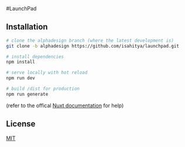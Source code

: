 #LaunchPad





## Installation 

``` bash
# clone the alphadesign branch (where the latest development is)
git clone -b alphadesign https://github.com/isahitya/launchpad.git

# install dependencies
npm install

# serve locally with hot reload 
npm run dev

# build /dist for production 
npm run generate 

```
(refer to the offical [Nuxt documentation](https://nuxtjs.org) for help)



## License

[MIT](http://opensource.org/licenses/MIT)
